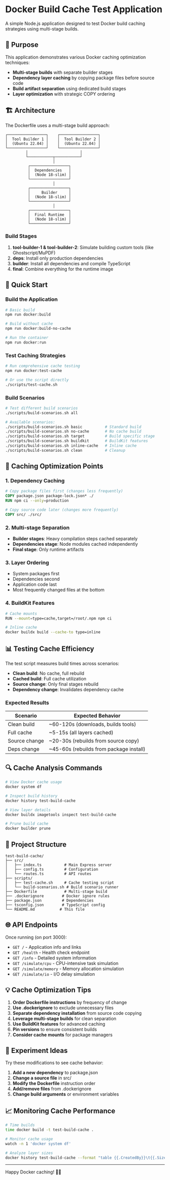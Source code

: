 # Docker Build Cache Test Application

A simple Node.js application designed to test Docker build caching strategies using multi-stage builds.

## 🎯 Purpose

This application demonstrates various Docker caching optimization techniques:

- **Multi-stage builds** with separate builder stages
- **Dependency layer caching** by copying package files before source code
- **Build artifact separation** using dedicated build stages
- **Layer optimization** with strategic COPY ordering

## 🏗️ Architecture

The Dockerfile uses a multi-stage build approach:

```
┌─────────────────┐    ┌─────────────────┐
│  Tool Builder 1 │    │  Tool Builder 2 │
│  (Ubuntu 22.04) │    │  (Ubuntu 22.04) │
└─────────────────┘    └─────────────────┘
         │                       │
         └───────────┬───────────┘
                     │
          ┌─────────────────┐
          │  Dependencies   │
          │  (Node 18-slim) │
          └─────────────────┘
                     │
          ┌─────────────────┐
          │     Builder     │
          │  (Node 18-slim) │
          └─────────────────┘
                     │
          ┌─────────────────┐
          │  Final Runtime  │
          │  (Node 18-slim) │
          └─────────────────┘
```

### Build Stages

1. **tool-builder-1 & tool-builder-2**: Simulate building custom tools (like Ghostscript/MuPDF)
2. **deps**: Install only production dependencies
3. **builder**: Install all dependencies and compile TypeScript
4. **final**: Combine everything for the runtime image

## 🚀 Quick Start

### Build the Application

```bash
# Basic build
npm run docker:build

# Build without cache
npm run docker:build-no-cache

# Run the container
npm run docker:run
```

### Test Caching Strategies

```bash
# Run comprehensive cache testing
npm run docker:test-cache

# Or use the script directly
./scripts/test-cache.sh
```

### Build Scenarios

```bash
# Test different build scenarios
./scripts/build-scenarios.sh all

# Available scenarios:
./scripts/build-scenarios.sh basic          # Standard build
./scripts/build-scenarios.sh no-cache       # No cache build  
./scripts/build-scenarios.sh target         # Build specific stage
./scripts/build-scenarios.sh buildkit       # BuildKit features
./scripts/build-scenarios.sh inline-cache   # Inline cache
./scripts/build-scenarios.sh clean          # Cleanup
```

## 🎯 Caching Optimization Points

### 1. **Dependency Caching**
```dockerfile
# Copy package files first (changes less frequently)
COPY package.json package-lock.json* ./
RUN npm ci --only=production

# Copy source code later (changes more frequently)  
COPY src/ ./src/
```

### 2. **Multi-stage Separation**
- **Builder stages**: Heavy compilation steps cached separately
- **Dependencies stage**: Node modules cached independently  
- **Final stage**: Only runtime artifacts

### 3. **Layer Ordering**
- System packages first
- Dependencies second  
- Application code last
- Most frequently changed files at the bottom

### 4. **BuildKit Features**
```bash
# Cache mounts
RUN --mount=type=cache,target=/root/.npm npm ci

# Inline cache
docker buildx build --cache-to type=inline
```

## 📊 Testing Cache Efficiency

The test script measures build times across scenarios:

- **Clean build**: No cache, full rebuild
- **Cached build**: Full cache utilization
- **Source change**: Only final stages rebuild
- **Dependency change**: Invalidates dependency cache

### Expected Results

| Scenario | Expected Behavior |
|----------|------------------|
| Clean build | ~60-120s (downloads, builds tools) |
| Full cache | ~5-15s (all layers cached) |
| Source change | ~20-30s (rebuilds from source copy) |
| Deps change | ~45-60s (rebuilds from package install) |

## 🔍 Cache Analysis Commands

```bash
# View Docker cache usage
docker system df

# Inspect build history  
docker history test-build-cache

# View layer details
docker buildx imagetools inspect test-build-cache

# Prune build cache
docker builder prune
```

## 📁 Project Structure

```
test-build-cache/
├── src/
│   ├── index.ts          # Main Express server
│   ├── config.ts         # Configuration
│   └── routes.ts         # API routes
├── scripts/
│   ├── test-cache.sh     # Cache testing script
│   └── build-scenarios.sh # Build scenario runner
├── Dockerfile            # Multi-stage build
├── .dockerignore        # Docker ignore rules
├── package.json         # Dependencies
├── tsconfig.json        # TypeScript config
└── README.md           # This file
```

## 🌐 API Endpoints

Once running (on port 3000):

- `GET /` - Application info and links
- `GET /health` - Health check endpoint  
- `GET /info` - Detailed system information
- `GET /simulate/cpu` - CPU-intensive task simulation
- `GET /simulate/memory` - Memory allocation simulation
- `GET /simulate/io` - I/O delay simulation

## 💡 Cache Optimization Tips

1. **Order Dockerfile instructions** by frequency of change
2. **Use .dockerignore** to exclude unnecessary files
3. **Separate dependency installation** from source code copying
4. **Leverage multi-stage builds** for clean separation
5. **Use BuildKit features** for advanced caching
6. **Pin versions** to ensure consistent builds
7. **Consider cache mounts** for package managers

## 🧪 Experiment Ideas

Try these modifications to see cache behavior:

1. **Add a new dependency** to package.json
2. **Change a source file** in src/
3. **Modify the Dockerfile** instruction order
4. **Add/remove files** from .dockerignore
5. **Change build arguments** or environment variables

## 📈 Monitoring Cache Performance

```bash
# Time builds
time docker build -t test-build-cache .

# Monitor cache usage
watch -n 1 'docker system df'

# Analyze layer sizes
docker history test-build-cache --format "table {{.CreatedBy}}\t{{.Size}}"
```

---

Happy Docker caching! 🐳✨